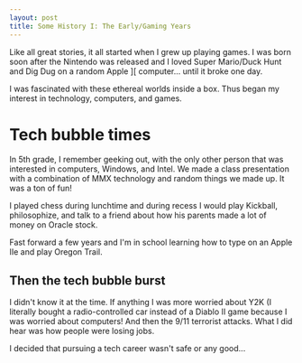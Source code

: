 ```yaml
---
layout: post
title: Some History I: The Early/Gaming Years
---
```


Like all great stories, it all started when I grew up playing games. I was born soon after the Nintendo was released and I loved Super Mario/Duck Hunt and Dig Dug on a random Apple ][ computer... until it broke one day. 

I was fascinated with these ethereal worlds inside a box. Thus began my interest in technology, computers, and games. 


# Tech bubble times

In 5th grade, I remember geeking out, with the only other person that was interested in computers, Windows, and Intel. We made a class presentation with a combination of MMX technology and random things we made up. It was a ton of fun!

I played chess during lunchtime and during recess I would play Kickball, philosophize, and talk to a friend about how his parents made a lot of money on Oracle stock. 

Fast forward a few years and I'm in school learning how to type on an Apple IIe and play Oregon Trail. 

## Then the tech bubble burst

I didn't know it at the time. If anything I was more worried about Y2K (I literally bought a radio-controlled car instead of a Diablo II game because I was worried about computers! And then the 9/11 terrorist attacks. What I did hear was how people were losing jobs. 

I decided that pursuing a tech career wasn't safe or any good...